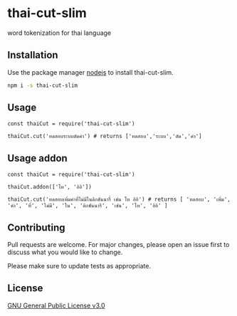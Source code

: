 # thai-cut-slim
word tokenization for thai language

## Installation

Use the package manager [nodejs](https://nodejs.org/en/) to install thai-cut-slim.

```bash
npm i -s thai-cut-slim
```

## Usage

```nodejs
const thaiCut = require('thai-cut-slim')

thaiCut.cut('ทดสอบระบบตัดคำ') # returns ['ทดสอบ','ระบบ','ตัด','คำ']
```

## Usage addon

```nodejs
const thaiCut = require('thai-cut-slim')

thaiCut.addon(['โห', 'อิอิ'])

thaiCut.cut('ทดสอบเพิ่มคำที่ไม่มีในดิกชันนารี่ เช่น โห อิอิ') # returns [ 'ทดสอบ', 'เพิ่ม', 'คำ', 'ที่', 'ไม่มี', 'ใน', 'ดิกชันนารี', 'เช่น', 'โห', 'อิอิ' ]
```

## Contributing
Pull requests are welcome. For major changes, please open an issue first to discuss what you would like to change.

Please make sure to update tests as appropriate.

## License
[GNU General Public License v3.0](https://choosealicense.com/licenses/gpl-3.0/)